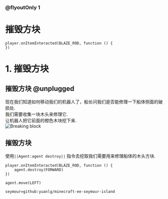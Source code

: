 

### @flyoutOnly 1

# 摧毁方块

```template
player.onItemInteracted(BLAZE_ROD, function () {
})

```

# 1. 摧毁方块

## 摧毁方块 @unplugged

现在我们知道如何移动我们的机器人了，船长问我们是否能修理一下船体侧面的破损处.   
我们需要收集一块木头来修理它.    
让机器人把它前面的橙色木块挖下来.   
![Breaking block](https://hub.fastgit.org/gbaman/minecraft-ee-seymour-island/raw/master/media/task0-break.gif)

## 摧毁方块
使用``||Agent:agent destroy||`` 指令去挖取我们需要用来修理船体的木头方块.

```blocks
player.onItemInteracted(BLAZE_ROD, function () {
    agent.destroy(FORWARD)
})
```

```ghost
agent.move(LEFT)
```

```package
seymour=github:yuanlg/minecraft-ee-seymour-island
```
